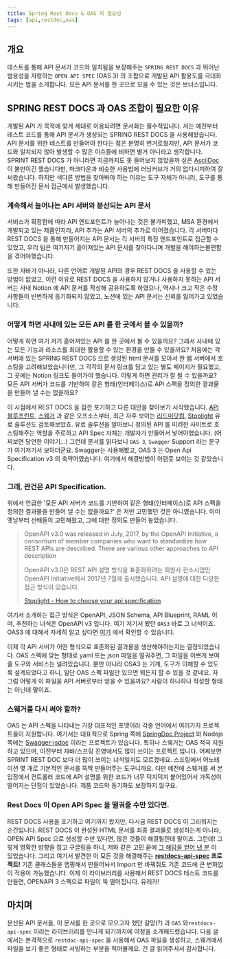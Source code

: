 ```yaml
---
title: Spring Rest Docs & OAS 의 필요성
tags: [api,restdoc,oas]
---
```

## 개요

테스트를 통해 API 문서가 코드와 일치됨을 보장해주는 `SPRING REST DOCS` 과 뛰어난 범용성을 자랑하는 `OPEN API SPEC` (OAS 3) 의 조합으로 개발된 API 활용도를 극대화 시키는 법을 소개합니다. 모든 API 문서를 한 곳으로 모을 수 있는 것은 보너스입니다.

## SPRING REST DOCS 과 OAS 조합이 필요한 이유
개발된 API 가 목적에 맞게 제대로 이용되려면 문서화는 필수적입니다. 저는 예전부터 테스트 코드를 통해 API 문서가 생성되는 SPRING REST DOCS 을 사용해왔습니다. API 문서를 위한 테스트를 만들어야 한다는 점은 분명히 번거로웠지만, API 문서가 코드와 일치되지 않아 발생할 수 많은 이슈들에 비하면 별거 아니라고 생각합니다. SPRINT REST DOCS 가 아니라면 지금까지도 못 들어보지 않았을까 싶은 [AsciiDoc](https://asciidoc.org/) 이 불만이긴 했습니다만, 마크다운과 비슷한 사용법에 러닝커브가 거의 없다시피하여  잘 써왔습니다. 하지만 색다른 방법을 찾아봐야 하는 이유는 도구 자체가 아니라, 도구를 통해 만들어진 문서 접근에서 발생했습니다.

### 계속해서 늘어나는 API 서버와 분산되는 API 문서

서비스가 확장함에 따라 API 엔드포인트가 늘어나는 것은 불가피했고, MSA 환경에서 개발되고 있는 제품인지라, API 추가는 API 서버의 추가로 이어졌습니다. 각 서버마다 REST DOCS 을 통해 만들어지는 API 문서는 각 서버의 특정 엔드포인트로 접근할 수 있었고, 우리 팀은 여기저기 흩어져있는 API 문서를 찾아다니며 개발을 해야하는불편함을 겪어야했습니다.

또한 자바가 아니라, 다른 언어로 개발된 API의 경우 REST DOCS 을 사용할 수 있는 방법이 없었고, 이런 이유로 REST DOCS 을 사용하지 않거나 사용하지 못하는 API 서버는 사내 Notion 에 API 문서를 작성해 공유하도록 하였으나, 역시나 크고 작은 수정 사항들이 빈번하게 동기화되지 않았고, 노션에 있는 API 문서는 신뢰를 잃어가고 있었습니다.

### 어떻게 하면 사내에 있는 모든 API 를 한 곳에서 볼 수 있을까?

어떻게 하면 여기 저기 흩어져있는 API 를 한 곳에서 볼 수 있을까요? 그래서 사내에 있는 모든 기능과 리소스를 최대한 활용할 수 있는 환경을 만들 수 있을까요? 처음에는 각 서버에 있는 SPRING REST DOCS 으로 생성된 html 문서를 모아서 한 웹 서버에서 호스팅을 고려해보았습니다만, 그 각각의 문서 링크를 담고 있는 별도 페이지가 필요했고, 그 곳에는 Notion 링크도 들어가야 했습니다. 이렇게 하면 관리가 잘 될 수 있을까요? 모든 API 서버가 코드를 기반하여 같은 형태(인터페이스)로 API 스펙을 정의한 결과물을 만들어 낼 수는 없을까요?

이 시점에서 REST DOCS 을 잠깐 포기하고 다른 대안을 찾아보기 시작했습니다. [API 블루프린트](https://apiblueprint.org/), [스웨거](https://swagger.io/) 과 같은 오프소스부터, 최근 자주 보이는 [리드미닷컴](https://readme.com/), [Stoplight](https://stoplight.io/) 유료 솔루션도 검토해보았죠. 유료 솔루션을 알아보니  정의된 API 를 미려한 사이트로 호스팅해주는 역할을 주로하고 API Spec 자체는 개발자가 만들어서 넣어야했습니다. (어찌보면 당연한 이야기...) 그런데 문서를 읽다보니 `OAS 3`, `Swagger` Support 라는 문구가 여기저기서 보이더군요. Swagger는 사용해봤고, OAS 3 는 Open Api Specification v3 의 축약어였습니다. 여기에서 해결방법이 어렴풋 보이는 것 같았습니다.

### 그래, 관건은 API Specification.

위에서 언급한 '모든 API 서버가 코드를 기반하여 같은 형태(인터페이스)로 API 스펙을 정의한 결과물을 만들어 낼 수는 없을까요?' 은 저만 고민했던 것은 아니였습니다. 이미 옛날부터 선배들이 고민해왔고, 그에 대한 정의도 만들어 놓았습니다.

> OpenAPI v3.0 was released in July, 2017, by the OpenAPI Initiative, a consortium of member companies who want to standardize how REST APIs are described. There are various other approaches to API description  
>
> OpenAPI v3.0은 REST API 설명 방식을 표준화하려는 회원사 컨소시엄인 OpenAPI Initiative에서 2017년 7월에 출시했습니다. API 설명에 대한 다양한 접근 방식이 있습니다.
> 
> [Stoplight - How to choose your api specification](https://stoplight.io/api-design-guide/basics/#how-to-choose-your-api-specification)

여기서 소개하는 접근 방식은 OpenAPI, JSON Schema, API Blueprint, RAML 이며, 추천하는 녀석은 OpenAPI v3 입니다. 여기 저기서 봤던 `OAS3` 바로 그 녀석이죠. OAS3 에 대해서 자세히 알고 싶다면 [여기](https://swagger.io/specification/) 에서 확인할 수 있습니다.

이제 각 API 서버가 어떤 형식으로 표준화된 결과물을 생산해야하는지는 결정되었습니다. OAS 스펙에 맞는 형태로 yaml 또는 json 파일을 떨궈주면, 그 파일을 이쁘게 보여줄 도구와 서비스는 널려있습니다. 뿐만 아니라 OSA3 는 기계, 도구가 이해할 수 있도록 설계되었다고 하니, 일단 OAS 스펙 파일만 있으면 뭐든지 할 수 있을 것 같네요. 자 그럼 어떻게 이 파일을 API 서버로부터 얻을 수 있을까요? 사람이 하나하나 작성할 형태는 아닌데 말이죠.

### 스웨거를 다시 써야 할까?

OAS 는 API 스펙을 나타내는 가장 대표적인 포맷이라 각종 언어에서 여러가지 프로젝트들이 지원합니다. 여기서는 대표적으로 Spring 쪽에 [SpringDoc Project](https://springdoc.org/) 와 Nodejs 쪽에는 [Swagger-jsdoc](https://www.npmjs.com/package/swagger-jsdoc) 이라는 프로젝트가 있습니다. 특히나 스웨거는 OAS 적극 지원하고 있으며, 이전부터 자바/스프링 진영에서도 많이 쓰이는 프로젝트 입니다. 어찌보면 SPRINT REST DOC 보다 더 많이 쓰이는 녀석일지도 모르겠네요. 스프링에서 어노테이션 몇 개로 기본적인 문서를 뚝딱 만들어주는 도구니까요. 다만 예전에 스웨거를 써 본 입장에서 컨트롤러 코드에 API 설명를 위한 코드가 너무 덕지덕지 붙어있어서 가독성이 떨어지는 단점이 있었습니다. 제품 코드와 동기화도 보장하지 않구요.

### Rest Docs 이 Open API Spec 을 떨궈줄 수만 있다면.

REST DOCS 사용을 포기하고 여기까지 왔지만, 다시금 REST DOCS 이 그리워지는 순간입니다. REST DOCS 이 완성된 HTML 문서를 최종 결과물로 생성하는게 아니라, OPEN API Spec 으로 생성할 수만 있다면, 많은 것들이 해결될텐데 말이죠. 그런데! 그렇게 명확한 방향을 잡고 구글링을 하니, 저와 같은 고민 끝에 [그 해답을 얻어 낸 분](https://taetaetae.github.io/posts/a-combination-of-swagger-and-spring-restdocs/) 이 있었습니다. 그리고 여기서 발견한 이 모든 것을 해결해주는 **[restdocs-api-spec](https://github.com/ePages-de/restdocs-api-spec) 프로젝트!** 기존 클래스들을 랩핑해서 만들어놔서 Import 만 바꿔줘도 기존 코드에 큰 변화없이 적용이 가능했습니다. 이제 이 라이브러리를 사용해서 REST DOCS 테스트 코드를 만들면, OPENAPI 3 스펙으로 파일이 뚝 떨어집니다. 유레카!

## 마치며

분산된 API 문서들, 이 문서를 한 곳으로 모으고자 했던 갈망(?) 과 `OAS` 와`restdocs-api-spec` 이라는 라이브러리를 만나게 되기까지에 여정을 소개해드렸습니다. 다음 글에서는 본격적으로 `restdoc-api-spec` 을 사용해서 OAS 파일을 생성하고, 스웨거에서 파일을 보기 좋은 형태로 서빙하는 부분을 적어볼께요. 긴 글 읽어주셔서 감사합니다.